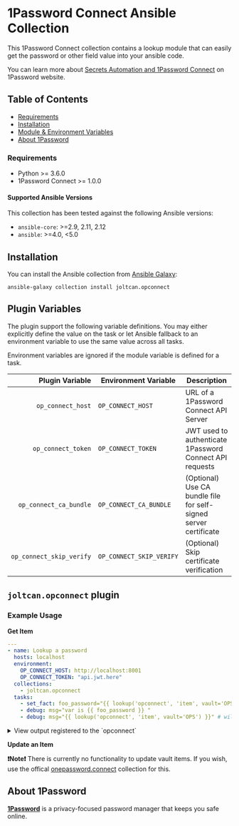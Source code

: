 # 1Password Connect Ansible Collection

This 1Password Connect collection contains a lookup module that can easily get the password or other field value into your ansible code.

You can learn more about [Secrets Automation and 1Password Connect](https://1password.com/secrets/) on 1Password website.

## Table of Contents

* [Requirements](#requirements)
* [Installation](#installation)
* [Module & Environment Variables](#module-variables)
* [About 1Password](#about-1password)

### Requirements
- Python >= 3.6.0
- 1Password Connect >= 1.0.0
    
#### Supported Ansible Versions

This collection has been tested against the following Ansible versions:
* `ansible-core`: >=2.9, 2.11, 2.12
* `ansible`: >=4.0, <5.0

## Installation

You can install the Ansible collection from [Ansible Galaxy](https://galaxy.ansible.com/joltcan/opconnect):

```
ansible-galaxy collection install joltcan.opconnect
```

## Plugin Variables

The plugin support the following variable definitions. You may either explicitly define the value on the task or let Ansible fallback to an environment variable to use the same value across all tasks.

Environment variables are ignored if the module variable is defined for a task.

| Plugin Variable | Environment Variable | Description                                                                           |
|----------------:|----------------------|---------------------------------------------------------------------------------------|
|        `op_connect_host` | `OP_CONNECT_HOST`         | URL of a 1Password Connect API Server                                   |
|       `op_connect_token` | `OP_CONNECT_TOKEN`        | JWT used to authenticate 1Password Connect API requests                 |
|   `op_connect_ca_bundle` | `OP_CONNECT_CA_BUNDLE`    | (Optional) Use CA bundle file for self-signed server certificate        |
| `op_connect_skip_verify` | `OP_CONNECT_SKIP_VERIFY ` | (Optional) Skip certificate verification                                |


## `joltcan.opconnect` plugin


### Example Usage
**Get Item**
```yaml
---
- name: Lookup a password
  hosts: localhost
  environment:
    OP_CONNECT_HOST: http://localhost:8001
    OP_CONNECT_TOKEN: "api.jwt.here"
  collections:
    - joltcan.opconnect
  tasks:
    - set_fact: foo_password="{{ lookup('opconnect', 'item', vault='OPS', section='creds', field='api_key') }}"
    - debug: msg="var is {{ foo_password }} "
    - debug: msg="{{ lookup('opconnect', 'item', vault='OPS') }}" # will return the password value of the item.

```
<details>
<summary>View output registered to the `opconnect`</summary>
<br>

```
op: [localhost] => {
    msg: "var is apikey"
}
op: [localhost] => {
    msg: "somepassword"
}

```
</details>

**Update an Item**

**❗️Note❗** There is currently no functionality to update vault items. If you wish, use the offical [onepassword.connect](https://github.com/1Password/ansible-onepasswordconnect-collection) collection for this.

## About 1Password

[**1Password**](https://1password.com) is a privacy-focused password manager that keeps you safe online.

